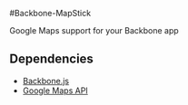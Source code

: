 #Backbone-MapStick

Google Maps support for your Backbone app

## Dependencies

- [Backbone.js](http://backbonejs.org/)
- [Google Maps API](https://developers.google.com/maps/documentation/javascript/)
